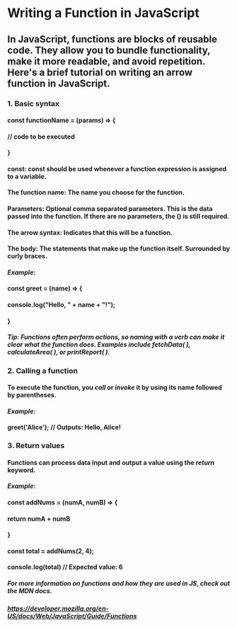 # Writing a Function in JavaScript

## In JavaScript, functions are blocks of reusable code. They allow you to bundle functionality, make it more readable, and avoid repetition. Here's a brief tutorial on writing an arrow function in JavaScript.

### 1. Basic syntax

 #### const functionName = (params) => {
  #### // code to be executed
#### }

#### **const**: const should be used whenever a function expression is assigned to a variable.
#### **The function name**: The name you choose for the function.
#### **Parameters**: Optional comma separated parameters. This is the data passed into the function. If there are no parameters, the () is still required.
#### **The arrow syntax**: Indicates that this will be a function.
#### **The body**: The statements that make up the function itself. Surrounded by curly braces.

#### ***Example***:

#### const greet = (name) => {
 #### console.log("Hello, " + name + "!");
#### }

##### Tip: Functions often perform actions, so naming with a verb can make it clear what the function does. Examples include fetchData( ), calculateArea( ), or printReport( ). 

### 2. Calling a function

#### To execute the function, you *call* or *invoke* it by using its name followed by parentheses.

#### ***Example***:

#### greet('Alice'); // Outputs: Hello, Alice!

### 3. Return values

#### Functions can process data input and output a value using the *return* keyword.

#### ***Example***: 

#### const addNums = (numA, numB) => {
  #### return numA + numB
#### }

#### const total = addNums(2, 4);

#### console.log(total) // Expected value: 6

##### For more information on functions and how they are used in JS, check out the MDN docs. 
##### https://developer.mozilla.org/en-US/docs/Web/JavaScript/Guide/Functions
